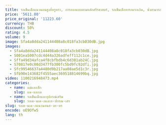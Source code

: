 ```yaml
---
title: รถเข็นเด็กแนวนอนสูงที่หรูหรา, การออกแบบตามหลักสรีรศาสตร์, รถเข็นเด็กทารกแรกเกิด, นั่งสามารถนอนได้
price: '5611.80'
price_original: '11223.60'
currency: THB
discount: 50%
rating: 4.5
volume: 9
image: Sfa4a8dda241144408a8c018fa3cb030dB.jpg
images:
  - Sfa4a8dda241144408a8c018fa3cb030dB.jpg
  - S001ea5007cdc4d44a326adfeff112c1ce.jpg
  - Sffa49d34afca4f8cbfbdb4c6d381ab24C.jpg
  - S70817e0c08d3477fb300fc5bd9fc92dfi.jpg
  - Sfc99546637a4480d9b217aa08ae5d1c3r.jpg
  - Sfb90e143682f4555aec369518814699bq.jpg
video: 1100216948473.mp4
categories:
  - name: แม่และเด็ก
    slug: แม-และเด
  - name: รถเข็นเด็กและอุปกรณ์เสริม
    slug: รถเข-นเด-กและอ-ปกรณ-เสร
slug: รถเข-นเด-กแนวนอนส-งท-หร
encode: oE9OfwS
lang: th
---
```

  